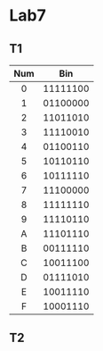 # Lab7

## T1

| Num  |   Bin    |
| :--: | :------: |
|  0   | 11111100 |
|  1   | 01100000 |
|  2   | 11011010 |
|  3   | 11110010 |
|  4   | 01100110 |
|  5   | 10110110 |
|  6   | 10111110 |
|  7   | 11100000 |
|  8   | 11111110 |
|  9   | 11110110 |
|  A   | 11101110 |
|  B   | 00111110 |
|  C   | 10011100 |
|  D   | 01111010 |
|  E   | 10011110 |
|  F   | 10001110 |

## T2

